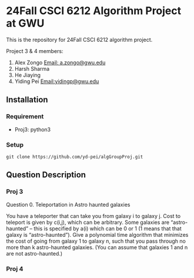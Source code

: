 # 24Fall CSCI 6212 Algorithm Project at GWU
This is the repository for 24Fall CSCI 6212 algorithm project.

Project 3 & 4 members:

1. Alex Zongo [Email: a.zongo@gwu.edu](mailto:a.zongo@gwu.edu)
2. Harsh Sharma
3. He Jiaying
4. Yiding Pei   [Email:yidingp@gwu.edu](mailto:yidingp@gwu.edu)


## Installation

### Requirement

- Proj3: python3

### Setup

```
git clone https://github.com/yd-pei/algGroupProj.git
```

## Question Description

### Proj 3
Question 0. Teleportation in Astro haunted galaxies

You have a teleporter that can take you from galaxy i to galaxy j. Cost to teleport is given by c(i,j), which can be arbitrary. Some galaxies are “astro-haunted” – this is specified by a(i) which can be 0 or 1 (1 means that that galaxy is “astro-haunted”). Give a polynomial time algorithm that minimizes the cost of going from galaxy 1 to galaxy n, such that you pass through no more than k astro-haunted galaxies. (You can assume that galaxies 1 and n are not astro-haunted.)

### Proj 4